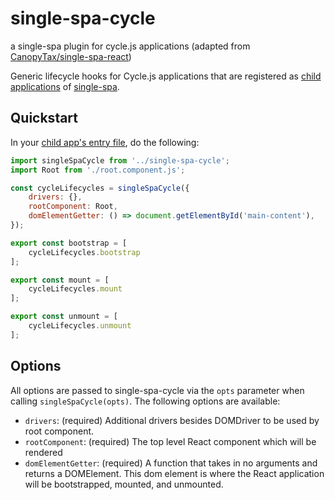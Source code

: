 # single-spa-cycle
a single-spa plugin for cycle.js applications (adapted from [CanopyTax/single-spa-react](https://github.com/CanopyTax/single-spa-react))

Generic lifecycle hooks for Cycle.js applications that are registered as [child applications](https://github.com/CanopyTax/single-spa/blob/master/docs/child-applications.md) of [single-spa](https://github.com/CanopyTax/single-spa).

## Quickstart

In your [child app's entry file](https://github.com/CanopyTax/single-spa/blob/docs-1/docs/configuring-child-applications.md#the-entry-file), do the following:

```js
import singleSpaCycle from '../single-spa-cycle';
import Root from './root.component.js';

const cycleLifecycles = singleSpaCycle({
	drivers: {},
	rootComponent: Root,
	domElementGetter: () => document.getElementById('main-content'),
});

export const bootstrap = [
	cycleLifecycles.bootstrap
];

export const mount = [
	cycleLifecycles.mount
];

export const unmount = [
	cycleLifecycles.unmount
];
```

## Options

All options are passed to single-spa-cycle via the `opts` parameter when calling `singleSpaCycle(opts)`. The following options are available:

- `drivers`: (required) Additional drivers besides DOMDriver to be used by root component.
- `rootComponent`: (required) The top level React component which will be rendered
- `domElementGetter`: (required) A function that takes in no arguments and returns a DOMElement. This dom element is where the React application will be bootstrapped, mounted, and unmounted.
